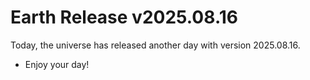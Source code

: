 # Earth Release v2025.08.16
Today, the universe has released another day with version 2025.08.16.
- Enjoy your day!
